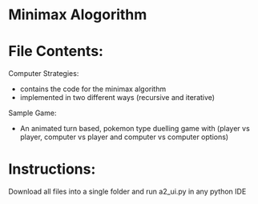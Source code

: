 # Minimax Alogorithm

# File Contents:
Computer Strategies: <br/>
- contains the code for the minimax algorithm </br>
- implemented in two different ways (recursive and iterative) <br/>

Sample Game:  </br>
- An animated turn based, pokemon type duelling game with (player vs player, computer vs player and computer vs computer options)


# Instructions:
Download all files into a single folder and run a2_ui.py in any python IDE
